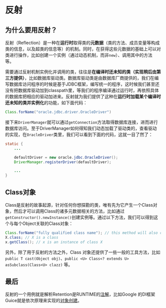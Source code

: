 # 反射

## 为什么要用反射？

反射（Reflection）是一种在**运行时**取得类的**元数据**（类的方法、成员变量等构成类的信息，以及超类的信息等）的机制。同时，在获得这些元数据的基础上可以对类进行操作，比如创建一个实例（通过动态机制，而非`new`）、调用其中的方法等。

需要通过反射机制实例化并调用的类，往往是**在编译时还未知的类（实现稍后由第三方提供）**，比如数据库驱动类。数据库驱动类是由数据库厂商提供的，我们在编写数据库访问程序的时候是基于JDBC框架，编写统一的程序，这时候我们甚至还没有把数据库驱动加到classpath里，等我们的程序编译通过运行时，再依照具体的数据库把相应的驱动加进来。反射就为我们提供了这种在**运行时加载某个编译时还未知的类并实例化**的功能，如下面代码：

```Java
Class.forName("oracle.jdbc.driver.OracleDriver")
```

接下来`DriverManager`就可以通过`getConnection`方法取得数据库连接，进而进行数据库访问。至于DriverManager如何得知我们动态加载了驱动类的，查看驱动的实现，在`OracleDriver`类里，我们可以看到下面的代码，这就一目了然了：

```Java
static {
    ...

    defaultDriver = new oracle.jdbc.OracleDriver();
    DriverManager.registerDriver(defaultDriver);

    ...
}
```

## Class对象

Class是反射的故事起源，针对任何你想探勘的类，唯有先为它产生一个Class对象，然后才可以调用Class的诸多元数据相关的方法，比如通过`getConstructor().newInstance()`创建实例等。通过以下方法，我们可以得到这个与每个Object关联的Class对象：

```Java
Class.forName("fully qualified class name"); // this method will also cause the class to be initialized
X.class; // X is a class
x.getClass(); // x is an instance of class X
```

另外，除了用于反射的方法之外，Class 对象还提供了一些一般的工具方法，比如  `public T cast(Object obj)`、`public <U> Class<? extends U> asSubclass(Class<U> clazz)` 等。

## 最后

反射的一个用例就是解析Retention是RUNTIME的[注解](Annotation.md)，比如Google 的DI框架Guice就是依次原理来实现的[对象创建](ObjectCreation.md)。
